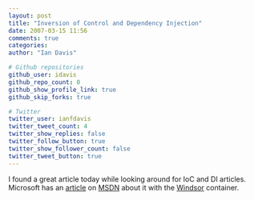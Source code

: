 ```yaml
---
layout: post
title: "Inversion of Control and Dependency Injection"
date: 2007-03-15 11:56
comments: true
categories: 
author: "Ian Davis"

# Github repositories
github_user: idavis
github_repo_count: 0
github_show_profile_link: true
github_skip_forks: true

# Twitter
twitter_user: ianfdavis
twitter_tweet_count: 4
twitter_show_replies: false
twitter_follow_button: true
twitter_show_follower_count: false
twitter_tweet_button: true
---
```

I found a great article today while looking around for IoC and DI articles. Microsoft has an [article](http://msdn2.microsoft.com/en-us/library/aa973811.aspx) on [MSDN](http://msdn2.microsoft.com/en-us/default.aspx) about it with the [Windsor](http://www.castleproject.org/container/index.html) container.
